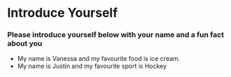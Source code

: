 # Introduce Yourself
### Please introduce yourself below with your name and a fun fact about you
- My name is Vanessa and my favourite food is ice cream.
- My name is Justin and my favourite sport is Hockey
